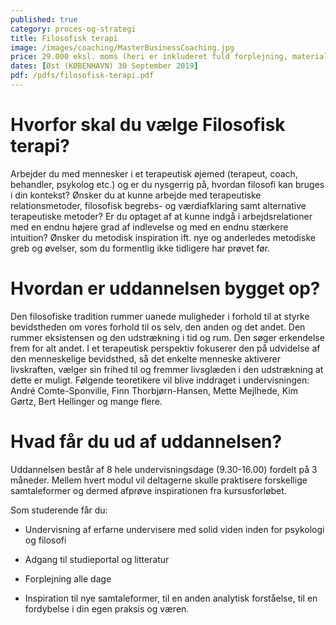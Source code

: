 ```yaml
---
published: true
category: proces-og-strategi
title: Filosofisk terapi
image: /images/coaching/MasterBusinessCoaching.jpg
price: 29.000 eksl. moms (heri er inkluderet fuld forplejning, materialer) 
dates: [Øst (KØBENHAVN) 30 September 2019]
pdf: /pdfs/filosofisk-terapi.pdf
---
```



# Hvorfor skal du vælge Filosofisk terapi?

Arbejder du med mennesker i et terapeutisk øjemed (terapeut, coach, behandler, psykolog etc.) og er du nysgerrig på, hvordan filosofi kan bruges i din kontekst? Ønsker du at kunne arbejde med terapeutiske relationsmetoder, filosofisk begrebs- og værdiafklaring samt alternative terapeutiske metoder? Er du optaget af at kunne indgå i arbejdsrelationer med en endnu højere grad af indlevelse og med en endnu stærkere intuition? Ønsker du metodisk inspiration ift. nye og anderledes metodiske greb og øvelser, som du formentlig ikke tidligere har prøvet før. 

# Hvordan er uddannelsen bygget op?

Den filosofiske tradition rummer uanede muligheder i forhold til at styrke bevidstheden om vores forhold til os selv, den anden og det andet. Den rummer eksistensen og den udstrækning i tid og rum. Den søger erkendelse frem for alt andet. I et terapeutisk perspektiv fokuserer den på udvidelse af den menneskelige bevidsthed, så det enkelte menneske aktiverer livskraften, vælger sin frihed til og fremmer livsglæden i den udstrækning at dette er muligt. Følgende teoretikere vil blive inddraget i undervisningen: André Comte-Sponville, Finn Thorbjørn-Hansen, Mette Mejlhede, Kim Gørtz, Bert Hellinger og mange flere.

# Hvad får du ud af uddannelsen?

Uddannelsen består af 8 hele undervisningsdage (9.30-16.00) fordelt på 3 måneder. Mellem hvert modul vil deltagerne skulle praktisere forskellige samtaleformer og dermed afprøve inspirationen fra kursusforløbet.  

Som studerende får du: 

- Undervisning af erfarne undervisere med solid viden inden for psykologi og filosofi 

- Adgang til studieportal og litteratur 

- Forplejning alle dage 

- Inspiration til nye samtaleformer, til en anden analytisk forståelse, til en fordybelse i din egen praksis og væren. 